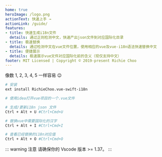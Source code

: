 ```yaml
---
home: true
heroImage: /logo.png
actionText: 快速上手 →
actionLink: /guide/
features:
- title: 快速生成i18n文件
  details: 通过正则检测中文，快速产出json文件到对应国际化目录
- title: 极速替换
  details: 通过检测中文在vue文件位置，使用相应的vue及vue-i18n语法快速替换中文
- title: 便捷展示
  details: 极速展示vue文件对应国际化前的含义（现仅支持中文）
footer: MIT Licensed | Copyright © 2019-present Richie Choo
---
```


像数 1, 2, 3, 4, 5 一样容易 :wink:

``` bash
# 安装
ext install RichieChoo.vue-swift-i18n

# 使用idea打开vue项目的一个.vue文件

# 生成/更新i18n json 文件
Ctrl + Alt + U #Ctrl+Cmd+U

# 替换vue中需要国际化的汉字
Ctrl + Alt + I #Ctrl+Cmd+I

# 查看已经替换的i18n对应值
Ctrl + Alt + O #Ctrl+Cmd+O

```
::: warning 注意
请确保你的 Vscode 版本 >= 1.37。
:::
